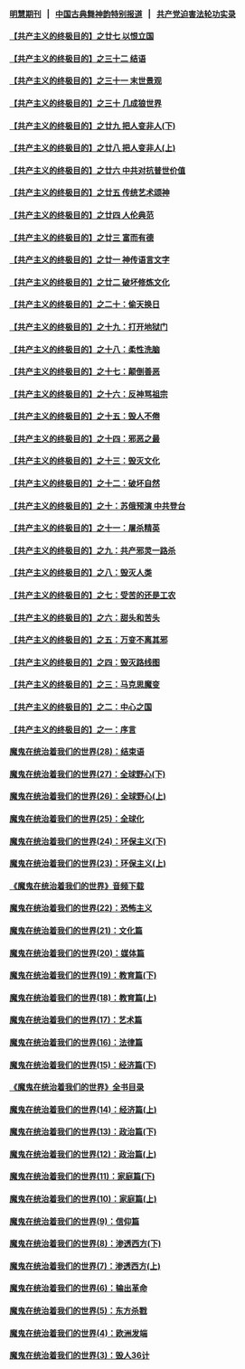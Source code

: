 #### [明慧期刊](https://github.com/gfw-breaker/mh-qikan) &nbsp;&nbsp;|&nbsp;&nbsp; [中国古典舞神韵特别报道](https://github.com/gfw-breaker/mh-news/blob/master/shenyun.md?t=07100237) &nbsp;&nbsp;|&nbsp;&nbsp; [共产党迫害法轮功实录](https://github.com/gfw-breaker/mh-news/blob/master/README.md?t=07100237)  

#### [【共产主义的终极目的】之廿七 以恨立国](../pages/nsc422/n11336944.md?t=07100237) 

#### [【共产主义的终极目的】之三十二 结语](../pages/nsc422/n11360535.md?t=07100237) 

#### [【共产主义的终极目的】之三十一 末世景观](../pages/nsc422/n11351129.md?t=07100237) 

#### [【共产主义的终极目的】之三十 几成狼世界](../pages/nsc422/n11348280.md?t=07100237) 

#### [【共产主义的终极目的】之廿九 把人变非人(下)](../pages/nsc422/n11344140.md?t=07100237) 

#### [【共产主义的终极目的】之廿八 把人变非人(上)](../pages/nsc422/n11340492.md?t=07100237) 

#### [【共产主义的终极目的】之廿六 中共对抗普世价值](../pages/nsc422/n11324785.md?t=07100237) 

#### [【共产主义的终极目的】之廿五 传统艺术颂神](../pages/nsc422/n11296396.md?t=07100237) 

#### [【共产主义的终极目的】之廿四 人伦典范](../pages/nsc422/n11296397.md?t=07100237) 

#### [【共产主义的终极目的】之廿三 富而有德](../pages/nsc422/n11283598.md?t=07100237) 

#### [【共产主义的终极目的】之廿一 神传语言文字](../pages/nsc422/n11263265.md?t=07100237) 

#### [【共产主义的终极目的】之廿二 破坏修炼文化](../pages/nsc422/n11245728.md?t=07100237) 

#### [【共产主义的终极目的】之二十：偷天换日](../pages/nsc422/n11238846.md?t=07100237) 

#### [【共产主义的终极目的】之十九：打开地狱门](../pages/nsc422/n11206376.md?t=07100237) 

#### [【共产主义的终极目的】之十八：柔性洗脑](../pages/nsc422/n11199994.md?t=07100237) 

#### [【共产主义的终极目的】之十七：颠倒善恶](../pages/nsc422/n11179782.md?t=07100237) 

#### [【共产主义的终极目的】之十六：反神骂祖宗](../pages/nsc422/n11166798.md?t=07100237) 

#### [【共产主义的终极目的】之十五：毁人不倦](../pages/nsc422/n11166792.md?t=07100237) 

#### [【共产主义的终极目的】之十四：邪恶之最](../pages/nsc422/n11150249.md?t=07100237) 

#### [【共产主义的终极目的】之十三：毁灭文化](../pages/nsc422/n11135227.md?t=07100237) 

#### [【共产主义的终极目的】之十二：破坏自然](../pages/nsc422/n11135214.md?t=07100237) 

#### [【共产主义的终极目的】之十：苏俄预演 中共登台](../pages/nsc422/n11118424.md?t=07100237) 

#### [【共产主义的终极目的】之十一：屠杀精英](../pages/nsc422/n11118442.md?t=07100237) 

#### [【共产主义的终极目的】之九：共产邪灵一路杀](../pages/nsc422/n11114139.md?t=07100237) 

#### [【共产主义的终极目的】之八：毁灭人类](../pages/nsc422/n11108503.md?t=07100237) 

#### [【共产主义的终极目的】之七：受苦的还是工农](../pages/nsc422/n11101809.md?t=07100237) 

#### [【共产主义的终极目的】之六：甜头和苦头](../pages/nsc422/n11096971.md?t=07100237) 

#### [【共产主义的终极目的】之五：万变不离其邪](../pages/nsc422/n11091285.md?t=07100237) 

#### [【共产主义的终极目的】之四：毁灭路线图](../pages/nsc422/n11086284.md?t=07100237) 

#### [【共产主义的终极目的】之三：马克思魔变](../pages/nsc422/n11061941.md?t=07100237) 

#### [【共产主义的终极目的】之二：中心之国](../pages/nsc422/n11047728.md?t=07100237) 

#### [【共产主义的终极目的】之一：序言](../pages/nsc422/n11086077.md?t=07100237) 

#### [魔鬼在统治着我们的世界(28)：结束语](../pages/nsc422/n10936246.md?t=07100237) 

#### [魔鬼在统治着我们的世界(27)：全球野心(下)](../pages/nsc422/n10928319.md?t=07100237) 

#### [魔鬼在统治着我们的世界(26)：全球野心(上)](../pages/nsc422/n10900318.md?t=07100237) 

#### [魔鬼在统治着我们的世界(25)：全球化](../pages/nsc422/n10788205.md?t=07100237) 

#### [魔鬼在统治着我们的世界(24)：环保主义(下)](../pages/nsc422/n10695307.md?t=07100237) 

#### [魔鬼在统治着我们的世界(23)：环保主义(上)](../pages/nsc422/n10688613.md?t=07100237) 

#### [《魔鬼在统治着我们的世界》音频下载](../pages/nsc422/n10635553.md?t=07100237) 

#### [魔鬼在统治着我们的世界(22)：恐怖主义](../pages/nsc422/n10614727.md?t=07100237) 

#### [魔鬼在统治着我们的世界(21)：文化篇](../pages/nsc422/n10597706.md?t=07100237) 

#### [魔鬼在统治着我们的世界(20)：媒体篇](../pages/nsc422/n10586579.md?t=07100237) 

#### [魔鬼在统治着我们的世界(19)：教育篇(下)](../pages/nsc422/n10564808.md?t=07100237) 

#### [魔鬼在统治着我们的世界(18)：教育篇(上)](../pages/nsc422/n10526970.md?t=07100237) 

#### [魔鬼在统治着我们的世界(17)：艺术篇](../pages/nsc422/n10499093.md?t=07100237) 

#### [魔鬼在统治着我们的世界(16)：法律篇](../pages/nsc422/n10485969.md?t=07100237) 

#### [魔鬼在统治着我们的世界(15)：经济篇(下)](../pages/nsc422/n10469975.md?t=07100237) 

#### [《魔鬼在统治着我们的世界》全书目录](../pages/nsc422/n10464261.md?t=07100237) 

#### [魔鬼在统治着我们的世界(14)：经济篇(上)](../pages/nsc422/n10457370.md?t=07100237) 

#### [魔鬼在统治着我们的世界(13)：政治篇(下)](../pages/nsc422/n10448270.md?t=07100237) 

#### [魔鬼在统治着我们的世界(12)：政治篇(上)](../pages/nsc422/n10444576.md?t=07100237) 

#### [魔鬼在统治着我们的世界(11)：家庭篇(下)](../pages/nsc422/n10440961.md?t=07100237) 

#### [魔鬼在统治着我们的世界(10)：家庭篇(上)](../pages/nsc422/n10435448.md?t=07100237) 

#### [魔鬼在统治着我们的世界(9)：信仰篇](../pages/nsc422/n10432159.md?t=07100237) 

#### [魔鬼在统治着我们的世界(8)：渗透西方(下)](../pages/nsc422/n10429603.md?t=07100237) 

#### [魔鬼在统治着我们的世界(7)：渗透西方(上)](../pages/nsc422/n10426013.md?t=07100237) 

#### [魔鬼在统治着我们的世界(6)：输出革命](../pages/nsc422/n10421536.md?t=07100237) 

#### [魔鬼在统治着我们的世界(5)：东方杀戮](../pages/nsc422/n10417707.md?t=07100237) 

#### [魔鬼在统治着我们的世界(4)：欧洲发端](../pages/nsc422/n10414890.md?t=07100237) 

#### [魔鬼在统治着我们的世界(3)：毁人36计](../pages/nsc422/n10411583.md?t=07100237) 

